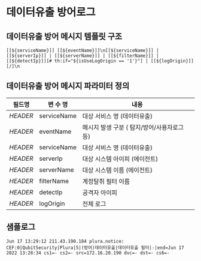 # 데이터유출 방어로그

## 데이터유출 방어 메시지 템플릿 구조
```
[[${serviceName}]] [[${eventName}]]\n[[${serviceName}]] | [[${serverIp}]] | [[${serverName}]] | [[${filterName}]] | [[${detectIp}]][# th:if="${isUseLogOrigin == '1'}"] | [[${logOrigin}]][/]\n
```

## 데이터유출 방어 메시지 파라미터 정의
|필드명| 변 수 명                       |  내용                                   |
|-----|----------------------------|----------------------------------------|
|_HEADER_ |serviceName             | 대상 서비스 명 (데이터유출)|
|_HEADER_ |eventName               | 메시지 발생 구분 ( 탐지/방어/사용자로그 등)|
|_HEADER_ |serviceName             | 대상 서비스 명 (데이터유출)|
|_HEADER_ |serverIp                | 대상 시스템 아이피 (에이전트)|
|_HEADER_ |serverName              | 대상 시스템 이름 (에이전트)|
|_HEADER_ |filterName              | 계정탈취 필터 이름|
|_HEADER_ |detectIp                | 공격자 아이피|
|_HEADER_ |logOrigin               | 전체 로그            |     

## 샘플로그
```
Jun 17 13:29:12 211.43.190.184 plura.notice: CEF:0|QubitSecurity|Plura|5|(방어)데이터유출|데이터유출 필터|-|end=Jun 17 2022 13:28:34 cs1=- cs2=- src=172.16.20.190 dvc=- dst=- cs6=-
```
